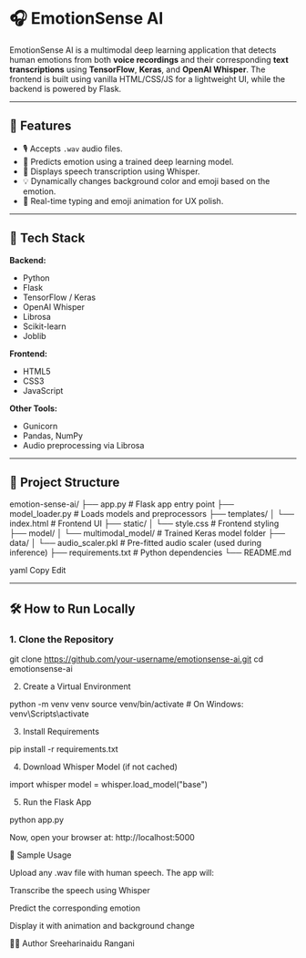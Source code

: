 # 🎧 EmotionSense AI

EmotionSense AI is a multimodal deep learning application that detects human emotions from both **voice recordings** and their corresponding **text transcriptions** using **TensorFlow**, **Keras**, and **OpenAI Whisper**. The frontend is built using vanilla HTML/CSS/JS for a lightweight UI, while the backend is powered by Flask.

---

## 🚀 Features

- 🎙️ Accepts `.wav` audio files.
- 🧠 Predicts emotion using a trained deep learning model.
- 📄 Displays speech transcription using Whisper.
- 💡 Dynamically changes background color and emoji based on the emotion.
- 🔁 Real-time typing and emoji animation for UX polish.

---

## 🧠 Tech Stack

**Backend:**
- Python
- Flask
- TensorFlow / Keras
- OpenAI Whisper
- Librosa
- Scikit-learn
- Joblib

**Frontend:**
- HTML5
- CSS3
- JavaScript

**Other Tools:**
- Gunicorn
- Pandas, NumPy
- Audio preprocessing via Librosa

---

## 📂 Project Structure

emotion-sense-ai/
├── app.py # Flask app entry point
├── model_loader.py # Loads models and preprocessors
├── templates/
│ └── index.html # Frontend UI
├── static/
│ └── style.css # Frontend styling
├── model/
│ └── multimodal_model/ # Trained Keras model folder
├── data/
│ └── audio_scaler.pkl # Pre-fitted audio scaler (used during inference)
├── requirements.txt # Python dependencies
└── README.md

yaml
Copy
Edit

---

## 🛠️ How to Run Locally

### 1. Clone the Repository


git clone https://github.com/your-username/emotionsense-ai.git
cd emotionsense-ai

2. Create a Virtual Environment

python -m venv venv
source venv/bin/activate  # On Windows: venv\Scripts\activate

3. Install Requirements

pip install -r requirements.txt

4. Download Whisper Model (if not cached)

import whisper
model = whisper.load_model("base")

5. Run the Flask App

python app.py


Now, open your browser at: http://localhost:5000

🧪 Sample Usage

Upload any .wav file with human speech. The app will:

Transcribe the speech using Whisper

Predict the corresponding emotion

Display it with animation and background change

🙋‍♂️ Author
Sreeharinaidu Rangani
